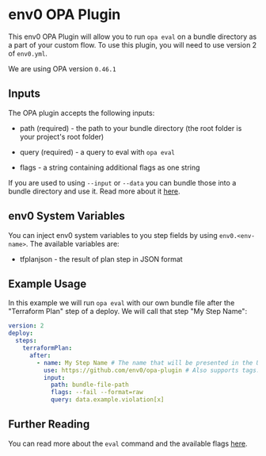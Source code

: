 
# env0 OPA Plugin

  

This env0 OPA Plugin will allow you to run `opa eval` on a bundle directory as a part of your custom flow. To use this plugin, you will need to use version 2 of `env0.yml`.

  

We are using OPA version `0.46.1`

  

## Inputs

  

The OPA plugin accepts the following inputs:

* path (required) - the path to your bundle directory (the root folder is your project's root folder)

* query (required) - a query to eval with `opa eval`

* flags - a string containing additional flags as one string


If you are used to using `--input` or `--data` you can bundle those into a bundle directory and use it. Read more about it [here](https://www.openpolicyagent.org/docs/latest/management-bundles/#bundle-build).

## env0 System Variables

You can inject env0 system variables to you step fields by using `env0.<env-name>`. The available variables are:
* tfplanjson - the result of plan step in JSON format
  

## Example Usage

  

In this example we will run `opa eval` with our own bundle file after the "Terraform Plan" step of a deploy. We will call that step "My Step Name":

```yaml
version: 2
deploy:
  steps:
    terraformPlan:
      after:
        - name: My Step Name # The name that will be presented in the UI for this step
          use: https://github.com/env0/opa-plugin # Also supports tags. For example: https://github.com/env0/opa-plugin@1.0.0
          input:
            path: bundle-file-path
            flags: --fail --format=raw
            query: data.example.violation[x]

```

  

## Further Reading

You can read more about the `eval` command and the available flags [here](https://www.openpolicyagent.org/docs/latest/#2-try-opa-eval).
